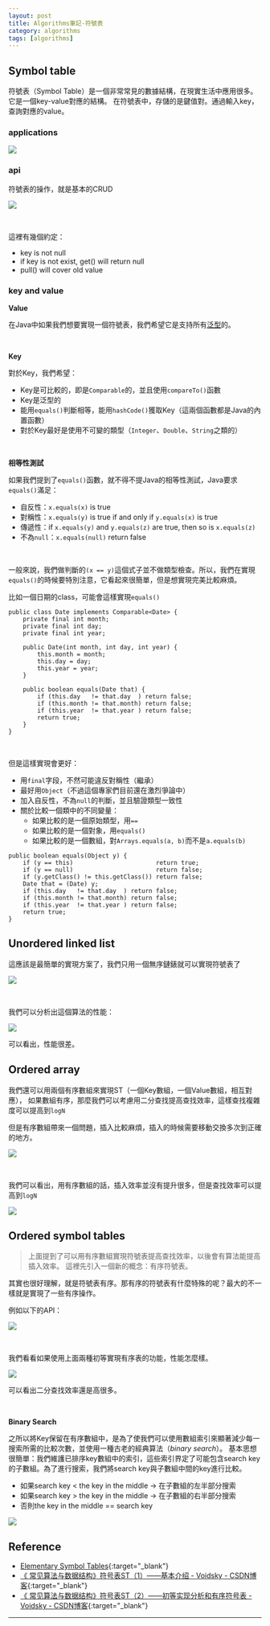 ```yaml
---
layout: post
title: Algorithms筆記-符號表
category: algorithms
tags: [algorithms]
---
```


## Symbol table

符號表（Symbol Table）是一個非常常見的數據結構，在現實生活中應用很多。它是一個key-value對應的結構。
在符號表中，存儲的是鍵值對。通過輸入key，查詢對應的value。

### applications

![](http://www.hauchenglee.com/assets/images/algorithms/symbol-table-app.png)

### api

符號表的操作，就是基本的CRUD

![](http://www.hauchenglee.com/assets/images/algorithms/symbol-table-api.png)

<br>

這裡有幾個約定：
- key is not null
- if key is not exist, get() will return null
- pull() will cover old value

### key and value

**Value**

在Java中如果我們想要實現一個符號表，我們希望它是支持所有[泛型](http://www.hauchenglee.com/java/2019/11/06/java-generic.html)的。

<br>

**Key**

對於Key，我們希望：
- Key是可比較的，即是`Comparable`的，並且使用`compareTo()`函數
- Key是泛型的
- 能用`equals()`判斷相等，能用`hashCode()`獲取Key（這兩個函數都是Java的內置函數）
- 對於Key最好是使用不可變的類型（`Integer`、`Double`、`String`之類的）

<br>

**相等性測試**

如果我們提到了`equals()`函數，就不得不提Java的相等性測試，Java要求`equals()`滿足：
- 自反性：`x.equals(x)` is true
- 對稱性：`x.equals(y)` is true if and only if `y.equals(x)` is true
- 傳遞性：if `x.equals(y)` and `y.equals(z)` are true, then so is `x.equals(z)`
- 不為`null`：`x.equals(null)` return false

<br>

一般來說，我們做判斷的`(x == y)`這個式子並不做類型檢查。所以，我們在實現`equals()`的時候要特別注意，它看起來很簡單，但是想實現完美比較麻煩。

比如一個日期的class，可能會這樣實現`equals()`

```
public class Date implements Comparable<Date> {
    private final int month;
    private final int day;
    private final int year;

    public Date(int month, int day, int year) {
        this.month = month;
        this.day = day;
        this.year = year;
    }

    public boolean equals(Date that) {
        if (this.day   != that.day  ) return false;
        if (this.month != that.month) return false;
        if (this.year  != that.year ) return false;
        return true;
    }
}
```

<br>

但是這樣實現會更好：
- 用`final`字段，不然可能違反對稱性（繼承）
- 最好用`Object`（不過這個專家們目前還在激烈爭論中）
- 加入自反性，不為`null`的判斷，並且驗證類型一致性
- 關於比較一個類中的不同變量：
   - 如果比較的是一個原始類型，用`==`
   - 如果比較的是一個對象，用`equals()`
   - 如果比較的是一個數組，對`Arrays.equals(a, b)`而不是`a.equals(b)`

```
public boolean equals(Object y) {
    if (y == this)                       return true;
    if (y == null)                       return false;
    if (y.getClass() != this.getClass()) return false;
    Date that = (Date) y;
    if (this.day   != that.day  ) return false;
    if (this.month != that.month) return false;
    if (this.year  != that.year ) return false;
    return true;
}
```

## Unordered linked list

這應該是最簡單的實現方案了，我們只用一個無序鏈錶就可以實現符號表了

![](http://www.hauchenglee.com/assets/images/algorithms/sequential-search.png)

<br>

我們可以分析出這個算法的性能：

![](http://www.hauchenglee.com/assets/images/algorithms/unordered-list-cost.png)

可以看出，性能很差。

## Ordered array

我們還可以用兩個有序數組來實現ST（一個Key數組，一個Value數組，相互對應），
如果數組有序，那麼我們可以考慮用二分查找提高查找效率，這樣查找複雜度可以提高到`logN`

但是有序數組帶來一個問題，插入比較麻煩，插入的時候需要移動交換多次到正確的地方。

![](http://www.hauchenglee.com/assets/images/algorithms/binary-search.png)

<br>

我們可以看出，用有序數組的話，插入效率並沒有提升很多，但是查找效率可以提高到`logN`

![](http://www.hauchenglee.com/assets/images/algorithms/order-array-cost.png)

## Ordered symbol tables

> 上面提到了可以用有序數組實現符號表提高查找效率，以後會有算法能提高插入效率。
> 這裡先引入一個新的概念：有序符號表。

其實也很好理解，就是符號表有序。那有序的符號表有什麼特殊的呢？最大的不一樣就是實現了一些有序操作。

例如以下的API：

![](http://www.hauchenglee.com/assets/images/algorithms/ordered-symbol-table-api.png)

<br>

我們看看如果使用上面兩種初等實現有序表的功能，性能怎麼樣。

![](http://www.hauchenglee.com/assets/images/algorithms/binary-search-cost.png)

可以看出二分查找效率還是高很多。

<br>

**Binary Search**

之所以將Key保留在有序數組中，是為了使我們可以使用數組索引來顯著減少每一搜索所需的比較次數，並使用一種古老的經典算法（*binary search*）。
基本思想很簡單：我們維護已排序key數組中的索引，這些索引界定了可能包含search key的子數組。為了進行搜索，我們將search key與子數組中間的key進行比較。
- 如果search key < the key in the middle → 在子數組的左半部分搜索
- 如果search key > the key in the middle → 在子數組的右半部分搜索
- 否則the key in the middle == search key

![](http://www.hauchenglee.com/assets/images/algorithms/binary-search-rank.png)

## Reference

- [Elementary Symbol Tables](https://algs4.cs.princeton.edu/31elementary/){:target="_blank"}
- [《 常见算法与数据结构》符号表ST（1）——基本介绍 - Voidsky - CSDN博客](https://blog.csdn.net/hk2291976/article/details/51406050){:target="_blank"}
- [《 常见算法与数据结构》符号表ST（2）——初等实现分析和有序符号表 - Voidsky - CSDN博客](https://blog.csdn.net/hk2291976/article/details/51406756){:target="_blank"}

---